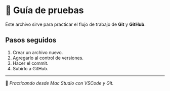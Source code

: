 # 🧪 Guía de pruebas

Este archivo sirve para practicar el flujo de trabajo de **Git** y **GitHub**.

## Pasos seguidos

1. Crear un archivo nuevo.
2. Agregarlo al control de versiones.
3. Hacer el commit.
4. Subirlo a GitHub.

---

🧠 _Practicando desde Mac Studio con VSCode y Git._
